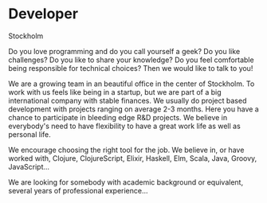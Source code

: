 # Developer

Stockholm

Do you love programming and do you call yourself a geek? Do you like challenges? Do you like to share your knowledge? Do you feel comfortable being responsible for technical choices? Then we would like to talk to you!

We are a growing team in an beautiful office in the center of Stockholm. To work with us feels like being in a startup, but we are part of a big international company with stable finances. We usually do project based development with projects ranging on average 2-3 months. Here you have a chance to participate in bleeding edge R&D projects. We believe in everybody's need to have flexibility to have a great work life as well as personal life.

We encourage choosing the right tool for the job. We believe in, or have worked with, Clojure, ClojureScript, Elixir, Haskell, Elm, Scala, Java, Groovy, JavaScript...

We are looking for somebody with academic background or equivalent, several years of professional experience...

